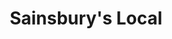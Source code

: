 ---
title: "Sainsbury's Local"
url: /aberdeen/sainsburys-local-rosemount-place/
shop: Lebensmittel
---